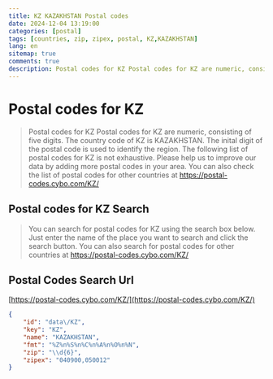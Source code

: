 ```yaml
---
title: KZ KAZAKHSTAN Postal codes 
date: 2024-12-04 13:19:00
categories: [postal]
tags: [countries, zip, zipex, postal, KZ,KAZAKHSTAN]
lang: en
sitemap: true
comments: true
description: Postal codes for KZ Postal codes for KZ are numeric, consisting of five digits. The country code of KZ is KAZAKHSTAN. The inital digit of the postal code is used to identify the region. The following list of postal codes for KZ is not exhaustive. Please help us to improve our data by adding more postal codes in your area. You can also check the list of postal codes for other countries at https://postal-codes.cybo.com/KZ/
---
```


# Postal codes for KZ
> Postal codes for KZ Postal codes for KZ are numeric, consisting of five digits. The country code of KZ is KAZAKHSTAN. The inital digit of the postal code is used to identify the region. The following list of postal codes for KZ is not exhaustive. Please help us to improve our data by adding more postal codes in your area. You can also check the list of postal codes for other countries at https://postal-codes.cybo.com/KZ/

## Postal codes for KZ Search 
> You can search for postal codes for KZ using the search box below. Just enter the name of the place you want to search and click the search button. You can also search for postal codes for other countries at https://postal-codes.cybo.com/KZ/

## Postal Codes Search Url

[https://postal-codes.cybo.com/KZ/](https://postal-codes.cybo.com/KZ/)
```json
{
    "id": "data\/KZ",
    "key": "KZ",
    "name": "KAZAKHSTAN",
    "fmt": "%Z%n%S%n%C%n%A%n%O%n%N",
    "zip": "\\d{6}",
    "zipex": "040900,050012"
}
```
